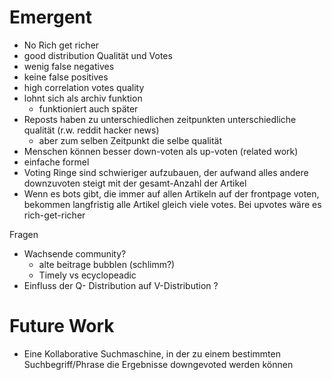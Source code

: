 # Emergent 
- No Rich get richer
- good distribution Qualität und Votes
- wenig false negatives
- keine false positives
- high correlation votes quality
- lohnt sich als archiv funktion
  - funktioniert auch später
- Reposts haben zu unterschiedlichen zeitpunkten unterschiedliche qualität (r.w. reddit hacker news)
  - aber zum selben Zeitpunkt die selbe qualität
- Menschen können besser down-voten als up-voten (related work)
- einfache formel
- Voting Ringe sind schwieriger aufzubauen, der aufwand alles andere downzuvoten steigt mit der gesamt-Anzahl der Artikel
- Wenn es bots gibt, die immer auf allen Artikeln auf der frontpage voten, bekommen langfristig alle Artikel gleich viele votes. Bei upvotes wäre es rich-get-richer

Fragen
- Wachsende community?
  - alte beitrage bubblen (schlimm?)
  - Timely vs ecyclopeadic 
- Einfluss der Q- Distribution auf V-Distribution ?

# Future Work
- Eine Kollaborative Suchmaschine, in der zu einem bestimmten Suchbegriff/Phrase die Ergebnisse downgevoted werden können
